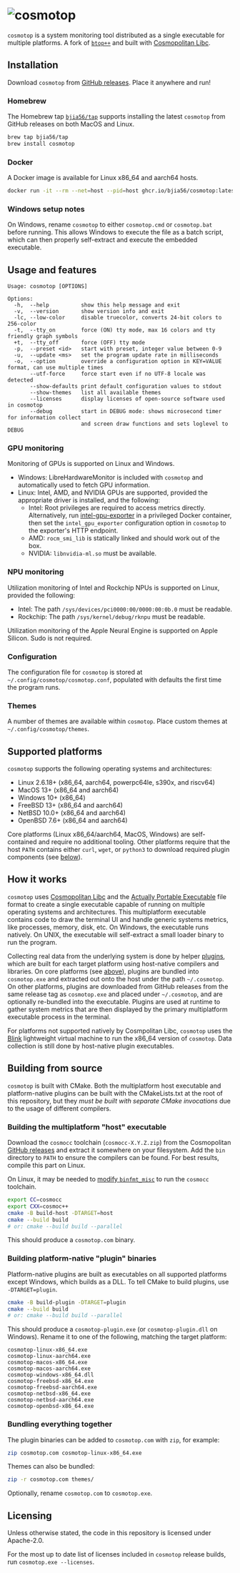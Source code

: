 # ![cosmotop](img/logo.svg)

`cosmotop` is a system monitoring tool distributed as a single executable for multiple platforms.
A fork of [`btop++`](https://github.com/aristocratos/btop) and built with
[Cosmopolitan Libc](https://github.com/jart/cosmopolitan).

## Installation

Download `cosmotop` from [GitHub releases](https://github.com/bjia56/cosmotop/releases/latest).
Place it anywhere and run!

### Homebrew

The Homebrew tap [`bjia56/tap`](https://github.com/bjia56/homebrew-tap) supports installing the latest `cosmotop` from GitHub releases on both MacOS and Linux.

```bash
brew tap bjia56/tap
brew install cosmotop
```

### Docker

A Docker image is available for Linux x86_64 and aarch64 hosts.

```bash
docker run -it --rm --net=host --pid=host ghcr.io/bjia56/cosmotop:latest
```

### Windows setup notes

On Windows, rename `cosmotop` to either `cosmotop.cmd` or `cosmotop.bat` before running. This allows Windows to execute the file as a batch script, which can then properly self-extract and execute the embedded executable.

## Usage and features

```
Usage: cosmotop [OPTIONS]

Options:
  -h,  --help          show this help message and exit
  -v,  --version       show version info and exit
  -lc, --low-color     disable truecolor, converts 24-bit colors to 256-color
  -t,  --tty_on        force (ON) tty mode, max 16 colors and tty friendly graph symbols
  +t,  --tty_off       force (OFF) tty mode
  -p,  --preset <id>   start with preset, integer value between 0-9
  -u,  --update <ms>   set the program update rate in milliseconds
  -o,  --option        override a configuration option in KEY=VALUE format, can use multiple times
       --utf-force     force start even if no UTF-8 locale was detected
       --show-defaults print default configuration values to stdout
       --show-themes   list all available themes
       --licenses      display licenses of open-source software used in cosmotop
       --debug         start in DEBUG mode: shows microsecond timer for information collect
                       and screen draw functions and sets loglevel to DEBUG
```

### GPU monitoring

Monitoring of GPUs is supported on Linux and Windows.
- Windows: LibreHardwareMonitor is included with `cosmotop` and automatically used to fetch GPU information.
- Linux: Intel, AMD, and NVIDIA GPUs are supported, provided the appropriate driver is installed, and the following:
  - Intel: Root privileges are required to access metrics directly. Alternatively, run [intel-gpu-exporter](https://github.com/bjia56/intel-gpu-exporter) in a privileged Docker container, then set the `intel_gpu_exporter` configuration option in `cosmotop` to the exporter's HTTP endpoint.
  - AMD: `rocm_smi_lib` is statically linked and should work out of the box.
  - NVIDIA: `libnvidia-ml.so` must be available.

### NPU monitoring

Utilization monitoring of Intel and Rockchip NPUs is supported on Linux, provided the following:
- Intel: The path `/sys/devices/pci0000:00/0000:00:0b.0` must be readable.
- Rockchip: The path `/sys/kernel/debug/rknpu` must be readable.

Utilization monitoring of the Apple Neural Engine is supported on Apple Silicon. Sudo is not required.

### Configuration

The configuration file for `cosmotop` is stored at `~/.config/cosmotop/cosmotop.conf`, populated with defaults
the first time the program runs.

### Themes

A number of themes are available within `cosmotop`. Place custom themes at `~/.config/cosmotop/themes`.

## Supported platforms

`cosmotop` supports the following operating systems and architectures:

- Linux 2.6.18+ (x86_64, aarch64, powerpc64le, s390x, and riscv64)
- MacOS 13+ (x86_64 and aarch64)
- Windows 10+ (x86_64)
- FreeBSD 13+ (x86_64 and aarch64)
- NetBSD 10.0+ (x86_64 and aarch64)
- OpenBSD 7.6+ (x86_64 and aarch64)

Core platforms (Linux x86_64/aarch64, MacOS, Windows) are self-contained and require no additional tooling.
Other platforms require that the host `PATH` contains either `curl`, `wget`, or `python3` to download required plugin components (see [below](#how-it-works)).

## How it works

`cosmotop` uses [Cosmopolitan Libc](https://github.com/jart/cosmopolitan) and the
[Actually Portable Executable](https://justine.lol/ape.html) file format to create a single executable capable of
running on multiple operating systems and architectures. This multiplatform executable contains code to draw
the terminal UI and handle generic systems metrics, like processes, memory, disk, etc. On Windows, the executable
runs natively. On UNIX, the executable will self-extract a small loader binary to run the program.

Collecting real data from the underlying system is done by helper [plugins](https://github.com/bjia56/libcosmo_plugin), which are built for each target platform using host-native compilers and libraries. On core platforms (see [above](#supported-platforms)), plugins are bundled into `cosmotop.exe` and extracted out onto the host under the path `~/.cosmotop`. On other platforms, plugins are downloaded from GitHub releases from the same release tag as `cosmotop.exe` and placed under `~/.cosmotop`, and are optionally re-bundled into the executable. Plugins are used at runtime to gather system metrics that are then displayed by the primary multiplatform executable process in the terminal.

For platforms not supported natively by Cosmpolitan Libc, `cosmotop` uses the [Blink](https://github.com/jart/blink) lightweight virtual machine
to run the x86_64 version of `cosmotop`. Data collection is still done by host-native plugin executables.

## Building from source

`cosmotop` is built with CMake. Both the multiplatform host executable and platform-native plugins can be built with the CMakeLists.txt at the root of this repository, but they *must be built with separate CMake invocations* due to the usage of different compilers.

### Building the multiplatform "host" executable

Download the `cosmocc` toolchain (`cosmocc-X.Y.Z.zip`) from the Cosmopolitan [GitHub releases](https://github.com/jart/cosmopolitan/releases/latest) and extract it somewhere on your filesystem. Add the `bin` directory to `PATH` to ensure the compilers can be found. For best results, compile this part on Linux.

On Linux, it may be needed to [modify `binfmt_misc`](#linux-troubleshooting) to run the `cosmocc` toolchain.

```bash
export CC=cosmocc
export CXX=cosmoc++
cmake -B build-host -DTARGET=host
cmake --build build
# or: cmake --build build --parallel
```

This should produce a `cosmotop.com` binary.

### Building platform-native "plugin" binaries

Platform-native plugins are built as executables on all supported platforms except Windows, which builds as a DLL.
To tell CMake to build plugins, use `-DTARGET=plugin`.

```bash
cmake -B build-plugin -DTARGET=plugin
cmake --build build
# or: cmake --build build --parallel
```

This should produce a `cosmotop-plugin.exe` (or `cosmotop-plugin.dll` on Windows). Rename it to one of the following, matching the target platform:

```
cosmotop-linux-x86_64.exe
cosmotop-linux-aarch64.exe
cosmotop-macos-x86_64.exe
cosmotop-macos-aarch64.exe
cosmotop-windows-x86_64.dll
cosmotop-freebsd-x86_64.exe
cosmotop-freebsd-aarch64.exe
cosmotop-netbsd-x86_64.exe
cosmotop-netbsd-aarch64.exe
cosmotop-openbsd-x86_64.exe
```

### Bundling everything together

The plugin binaries can be added to `cosmotop.com` with `zip`, for example:

```bash
zip cosmotop.com cosmotop-linux-x86_64.exe
```

Themes can also be bundled:

```bash
zip -r cosmotop.com themes/
```

Optionally, rename `cosmotop.com` to `cosmotop.exe`.

## Licensing

Unless otherwise stated, the code in this repository is licensed under Apache-2.0.

For the most up to date list of licenses included in `cosmotop` release builds, run `cosmotop.exe --licenses`.

